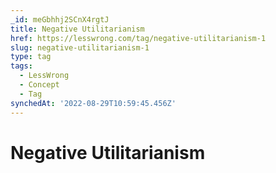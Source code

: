 ```yaml
---
_id: meGbhhj2SCnX4rgtJ
title: Negative Utilitarianism
href: https://lesswrong.com/tag/negative-utilitarianism-1
slug: negative-utilitarianism-1
type: tag
tags:
  - LessWrong
  - Concept
  - Tag
synchedAt: '2022-08-29T10:59:45.456Z'
---
```

# Negative Utilitarianism

